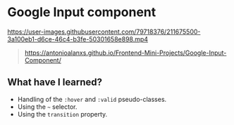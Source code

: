 # Google Input component

https://user-images.githubusercontent.com/79718376/211675500-3a100eb1-d6ce-46c4-b3fe-50301658e898.mp4

> https://antonioalanxs.github.io/Frontend-Mini-Projects/Google-Input-Component/

## What have I learned?

* Handling of the ```:hover``` and ```:valid``` pseudo-classes.
* Using the ```~``` selector.
* Using the ```transition``` property.
